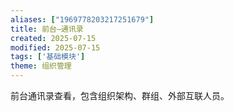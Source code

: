 ```yaml
---
aliases: ["1969778203217251679"]
title: 前台—通讯录
created: 2025-07-15
modified: 2025-07-15
tags: ['基础模块']
theme: 组织管理
---
```


前台通讯录查看，包含组织架构、群组、外部互联人员。